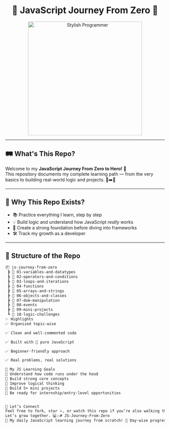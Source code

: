 <h1 align="center">📘 JavaScript Journey From Zero 🚀</h1>

<p align="center">
  <img src="https://img.freepik.com/premium-photo/woman-is-typing-laptop-with-text-that-says-open-screen_1373844-10398.jpg?ga=GA1.1.904921068.1702209666&semt=ais_hybrid&w=740" width="360" alt="Stylish Programmer" />
</p>

---

## 🛤️ What's This Repo?

Welcome to my **JavaScript Journey From Zero to Hero!** 💪  
This repository documents my complete learning path — from the very basics to building real-world logic and projects. 🌱➡️🌳

---

## 🧠 Why This Repo Exists?

- 📚 Practice everything I learn, step by step  
- 💡 Build logic and understand how JavaScript *really* works  
- 🧱 Create a strong foundation before diving into frameworks  
- 🛠️ Track my growth as a developer

---

## 📂 Structure of the Repo

```txt
📦 js-journey-from-zero
 ┣ 📂 01-variables-and-datatypes
 ┣ 📂 02-operators-and-conditions
 ┣ 📂 03-loops-and-iterations
 ┣ 📂 04-functions
 ┣ 📂 05-arrays-and-strings
 ┣ 📂 06-objects-and-classes
 ┣ 📂 07-dom-manipulation
 ┣ 📂 08-events
 ┣ 📂 09-mini-projects
 ┗ 📂 10-logic-challenges
✨ Highlights
✅ Organized topic-wise

✅ Clean and well-commented code

✅ Built with 💙 pure JavaScript

✅ Beginner-friendly approach

✅ Real problems, real solutions

🧭 My JS Learning Goals
🎯 Understand how code runs under the hood
🎯 Build strong core concepts
🎯 Improve logical thinking
🎯 Build 5+ mini projects
🎯 Be ready for internship/entry-level opportunities


🤝 Let’s Connect
Feel free to fork, star ⭐, or watch this repo if you’re also walking the same path!
Let’s grow together. 💻💥# JS-Journey-From-Zero
🚀 My daily JavaScript learning journey from scratch! 📅 Day-wise progress, logic-building tasks, and mini projects 💡 Focused on mastering concepts with deep understanding 🧠 Practicing pure logic, no shortcuts — only growth! 🎯 Goal: Become a confident Frontend Developer one step at a time
